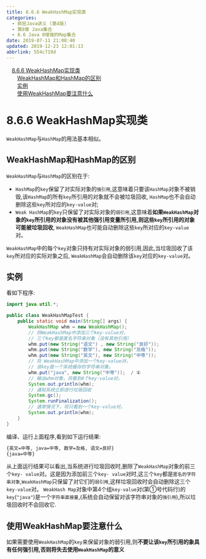 ```yaml
---
title: 8.6.6 WeakHashMap实现类
categories: 
  - 疯狂Java讲义 (第4版)
  - 第8章 Java集合
  - 8.6 Java 8增强的Map集合
date: 2019-07-11 21:08:40
updated: 2019-12-23 12:01:13
abbrlink: 554c719d
---
```

<div id='my_toc'><a href="/JavaReadingNotes/554c719d/#8-6-6-WeakHashMap实现类" class="header_1">8.6.6 WeakHashMap实现类</a>&nbsp;<br><a href="/JavaReadingNotes/554c719d/#WeakHashMap和HashMap的区别" class="header_2">WeakHashMap和HashMap的区别</a>&nbsp;<br><a href="/JavaReadingNotes/554c719d/#实例" class="header_2">实例</a>&nbsp;<br><a href="/JavaReadingNotes/554c719d/#使用WeakHashMap要注意什么" class="header_2">使用WeakHashMap要注意什么</a>&nbsp;<br></div>
<style>.header_1{margin-left: 1em;}.header_2{margin-left: 2em;}.header_3{margin-left: 3em;}.header_4{margin-left: 4em;}.header_5{margin-left: 5em;}.header_6{margin-left: 6em;}</style>
<!--more-->
<script>if (navigator.platform.search('arm')==-1){document.getElementById('my_toc').style.display = 'none';}var e,p = document.getElementsByTagName('p');while (p.length>0) {e = p[0];e.parentElement.removeChild(e);}</script>

<!--end-->
# 8.6.6 WeakHashMap实现类 #
`WeakHashMap`与`HashMap`的用法基本相似。
## WeakHashMap和HashMap的区别 ##
`WeakHashMap`与`HashMap`的区别在于:
- `HashMap`的`key`保留了对实际对象的`强引用`,这意味着只要该`HashMap`对象不被销毁,该`HashMap`的所有`key`所引用的对象就不会被垃圾回收, `HashMap`也不会自动删除这些`key`所对应的`key-value`对;
- `Weak HashMap`的`key`只保留了对实际对象的`弱引用`,这意味着**如果`WeakHashMap`对象的`key`所引用的对象没有被其他强引用变量所引用,则这些`key`所引用的对象可能被垃圾回收**, `WeakHashMap`也可能自动删除这些`key`所对应的`key-value`对。

`WeakHashMap`中的每个`key`对象只持有对实际对象的弱引用,因此,当垃圾回收了该`key`所对应的实际对象之后, `WeakHashMap`会自动删除该`key`对应的`key-value`对。
## 实例 ##
看如下程序:
```java
import java.util.*;

public class WeakHashMapTest {
    public static void main(String[] args) {
        WeakHashMap whm = new WeakHashMap();
        // 将WeakHashMap中添加三个key-value对，
        // 三个key都是匿名字符串对象（没有其他引用）
        whm.put(new String("语文") , new String("良好"));
        whm.put(new String("数学"), new String("及格"));
        whm.put(new String("英文"), new String("中等"));
        // 将 WeakHashMap中添加一个key-value对，
        // 该key是一个系统缓存的字符串对象。
        whm.put("java", new String("中等"));  / ①
        // 输出whm对象，将看到4个key-value对。
        System.out.println(whm);
        // 通知系统立即进行垃圾回收
        System.gc();
        System.runFinalization();
        // 通常情况下，将只看到一个key-value对。
        System.out.println(whm);
    }
}
```
编译、运行上面程序,看到如下运行结果:
```cmd
{英文=中等, java=中等, 数学=及格, 语文=良好}
{java=中等}
```
从上面运行结果可以看出,当系统进行垃圾回收时,删除了`WeakHashMap`对象的前三个`key- value`对。这是因为添加前三个`key- value`对时,这三个`key`都是`匿名的字符串对象`,`WeakHashMap`只保留了对它们的`弱引用`,这样垃圾回收时会自动删除这三个`key-value`对。
`WeakHash Map`对象中第4个组`key-value`对(第①号代码行)的`key`(`"java"`)是一个`字符串直接量`,(系统会自动保留对该字符串对象的`强引用`),所以垃圾回收时不会回收它.
## 使用WeakHashMap要注意什么 ##
如果需要使用`WeakHashMap`的`key`来保留对象的弱引用,则**不要让该`key`所引用的象具有任何强引用,否则将失去使用`WeakHashMap`的意义**

